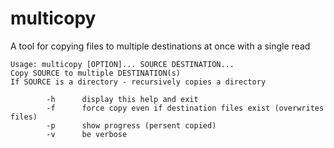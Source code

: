 # multicopy
A tool for copying files to multiple destinations at once with a single read

```
Usage: multicopy [OPTION]... SOURCE DESTINATION...
Copy SOURCE to multiple DESTINATION(s)
If SOURCE is a directory - recursively copies a directory

        -h      display this help and exit
        -f      force copy even if destination files exist (overwrites files)
        -p      show progress (persent copied)
        -v      be verbose
```
